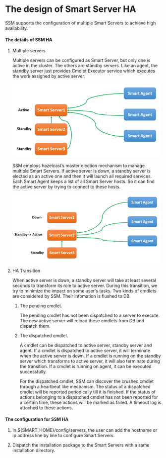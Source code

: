 # The design of Smart Server HA

SSM supports the configuration of multiple Smart Servers to achieve high availability.

#### The details of SSM HA

1. Multiple servers

   Multiple servers can be configured as Smart Server, but only one is active in the cluster.
   The others are standby servers. Like an agent, the standby server just provides Cmdlet Executor service which executes the work assigned by active server.

   ![](https://github.com/Intel-Bigdata/SSM/blob/trunk/docs/image/HA-active.png)

   SSM employs hazelcast’s master election mechanism to manage multiple Smart Servers. If active server is down, a standby server is elected as an active one and then it will launch all required services.
   Each Smart Agent keeps a list of all Smart Server hosts. So it can find the active server by trying to connect to these hosts.

   ![](https://github.com/Intel-Bigdata/SSM/blob/trunk/docs/image/HA-transition.png)

2. HA Transition

   When active server is down, a standby server will take at least several seconds to transform its role to active server.
   During this transition, we try to minimize the impact on some user's tasks. Two kinds of cmdlets are considered by SSM.
   Their infomation is flushed to DB.

   1. The pending cmdlet.

      The pending cmdlet has not been dispatched to a server to execute. The new active server will reload these cmdlets from DB
      and dispatch them.

   2. The dispatched cmdlet.

      A cmdlet can be dispatched to active server, standby server and agent.
      If a cmdlet is dispatched to active server, it will terminate when the active server is down.
      If a cmdlet is running on the standby server which transforms to active server, it will also terminate during the transition.
      If a cmdlet is running on agent, it can be executed successfully.

      For the dispatched cmdlet, SSM can discover the crushed cmdlet through a heartbeat like mechanism.
      The status of a dispatched cmdlet will be reported periodically till it is finished.
      If the status of actions belonging to a dispatched cmdlet has not been reported for a certain time,
      these actions will be marked as failed. A timeout log is attached to these actions.

#### The configuration for SSM HA

1. In ${SMART_HOME}/config/servers, the user can add the hostname or ip address line by line to configure Smart Servers.

2. Dispatch the installation package to the Smart Servers with a same installation directory.
